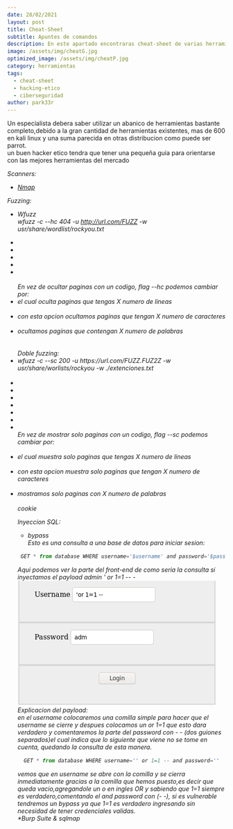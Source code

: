 ```yaml
---
date: 28/02/2021
layout: post
title: Cheat-Sheet
subtitle: Apuntes de comandos
description: En este apartado encontraras cheat-sheet de varias herramientas
image: /assets/img/cheatG.jpg
optimized_image: /assets/img/cheatP.jpg
category: herramientas
tags:
  - cheat-sheet
  - hacking-etico
  - ciberseguridad
author: park33r
---
```

Un especialista debera saber utilizar un abanico de herramientas bastante completo,debido a la gran cantidad de herramientas existentes, mas de 600 en kali linux y una suma parecida en otras distribucion como puede ser parrot.<br>
un buen hacker etico tendra que tener una pequeña guia para orientarse con las mejores herramientas del mercado<br>

<em>Scanners:<em>
* <em>[Nmap](https://github.com/park33r/park33r.github.io/blob/master/pdf/nmap.pdf)<br>

<em>Fuzzing:<em>
* Wfuzz<br>
<strongs>       wfuzz -c --hc 404 -u http://url.com/FUZZ -w usr/share/wordlist/rockyou.txt </strongs>
 <ul>
   <li -c salida en color</li><br>
  <li --hc (hidden code) ocultar paginas con codigo de estado dado [404, 403, etc]</li><br>
  <li -u direccion del dominio</li><br>
  <li FUZZ ubicacion donde se aplicara el fuzzing</li><br>
  <li -w ruta del diccionario a utilizar.</li><br><br>
En vez de ocultar paginas con un codigo, flag --hc podemos cambiar por:<br>
<li --hl <numero> el cual oculta paginas que tengas X numero de lineas</li><br>
<li --hh <numero> con esta opcion ocultamos paginas que tengan X numero de caracteres</li><br>
<li --hw <numero> ocultamos paginas que contengan X numero de palabras</li><br><br>
  Doble fuzzing:<br>
<li <strongs>     wfuzz -c --sc 200 -u https://url.com/FUZZ.FUZ2Z -w usr/share/worlists/rockyou -w ./extenciones.txt </li></strongs><br>
  <li -c salida en color</li><br>
  <li --sc (show code) mostrar paginas con codigo de estado dado [200, 403, etc]</li><br>
  <li -u direccion del dominio</li><br>
  <li FUZZ ubicacion donde se aplicara el fuzzing</li><br>
  <li FUZ2Z ubicacion donde se aplicara el segundo fuzzing y asi con FUZ3Z, FUZ4Z </li><br>
  <li -w ruta del diccionario a utilizar</li><br>
  <li -w segunda ruta del segundo fuzzer la cual es un archivo con extenciones php txt html y mas<br><br>
  En vez de mostrar solo paginas con un codigo, flag --sc podemos cambiar por:</li><br>
<li --sl <numero> el cual muestra solo paginas que tengas X numero de lineas</li><br>
<li --sh <numero> con esta opcion muestra solo paginas que tengan X numero de caracteres</li><br>
<li --sw <numero> mostramos solo paginas con X numero de palabras<br><br>
 cookie<br>
 
 
 
 
 
 
 
 
 
 
 
 
 
 
 <em>Inyeccion SQL:</em>    
* <em>bypass</em><br>
Esto es una consulta a una base de datos para iniciar sesion:<br>
 ```js
  GET * from database WHERE username='$username' and password='$password'
  ```
Aqui podemos ver la parte del front-end de como seria la consulta si inyectamos el payload admin ' or 1=1 -- -<br>
![](/assets/img/sqli/panel_bypass.png)<br>
Explicacion del payload:<br>
en el username colocaremos una comilla simple para hacer que el username se cierre y despues colocamos un or 1=1 que esto dara verdadero y comentaremos la parte
del password con - - (dos guiones separados)el cual indica que lo siguiente que viene no se tome en cuenta, quedando la consulta de esta manera.<br>
```js
  GET * from database WHERE username='' or 1=1 -- and password=''
 ```
vemos que en username se abre con la comilla y se cierra inmediatamente gracias a la comilla que hemos puesto,es decir que queda vacio,agregandole un o en ingles OR y sabiendo que 1=1 siempre es verdadero,comentando el and password con (- -), si es vulnerable tendremos un bypass ya que 1=1 es verdadero ingresando sin necesidad de tener credenciales validas.<br>
*<em>Burp Suite & sqlmap</em><br>



